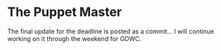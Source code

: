 # The Puppet Master

The final update for the deadline is posted as a commit... I will continue working on it through the weekend for GDWC.
